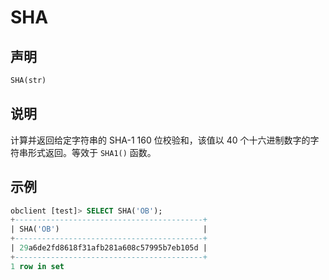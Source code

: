 # SHA

## 声明

```sql
SHA(str)
```

## 说明

计算并返回给定字符串的 SHA-1 160 位校验和，该值以 40 个十六进制数字的字符串形式返回。等效于 `SHA1()` 函数。

## 示例

```sql
obclient [test]> SELECT SHA('OB');
+------------------------------------------+
| SHA('OB')                                |
+------------------------------------------+
| 29a6de2fd8618f31afb281a608c57995b7eb105d |
+------------------------------------------+
1 row in set
```
